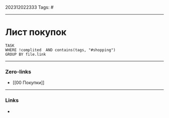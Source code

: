 202312022333
Tags: #

---
# Лист покупок

```dataview
TASK 
WHERE !complited  AND contains(tags, "#shopping")
GROUP BY file.link
```


---
### Zero-links

- [[00 Покупки]]

---
### Links

-